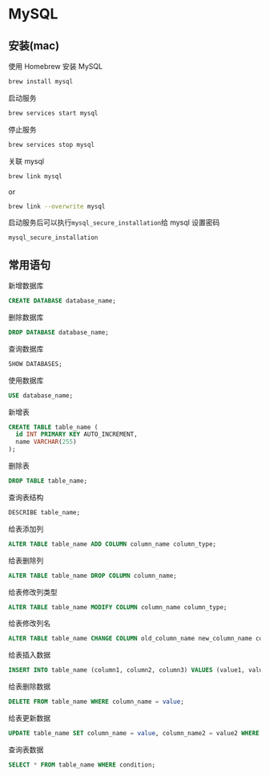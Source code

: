 # MySQL

## 安装(mac)

使用 Homebrew 安装 MySQL

```bash
brew install mysql
```

启动服务

```bash
brew services start mysql
```

停止服务

```bash
brew services stop mysql
```

关联 mysql

```bash
brew link mysql
```

or

```bash
brew link --overwrite mysql
```

启动服务后可以执行`mysql_secure_installation`给 mysql 设置密码

```bash
mysql_secure_installation
```

## 常用语句

新增数据库

```sql
CREATE DATABASE database_name;
```

删除数据库

```sql
DROP DATABASE database_name;
```

查询数据库

```sql
SHOW DATABASES;
```

使用数据库

```sql
USE database_name;
```

新增表

```sql
CREATE TABLE table_name (
  id INT PRIMARY KEY AUTO_INCREMENT,
  name VARCHAR(255)
);
```

删除表

```sql
DROP TABLE table_name;
```

查询表结构

```sql
DESCRIBE table_name;
```

给表添加列

```sql
ALTER TABLE table_name ADD COLUMN column_name column_type;
```

给表删除列

```sql
ALTER TABLE table_name DROP COLUMN column_name;
```

给表修改列类型

```sql
ALTER TABLE table_name MODIFY COLUMN column_name column_type;
```

给表修改列名

```sql
ALTER TABLE table_name CHANGE COLUMN old_column_name new_column_name column_type;
```

给表插入数据

```sql
INSERT INTO table_name (column1, column2, column3) VALUES (value1, value2, value3);
```

给表删除数据

```sql
DELETE FROM table_name WHERE column_name = value;
```

给表更新数据

```sql
UPDATE table_name SET column_name = value, column_name2 = value2 WHERE condition;
```

查询表数据

```sql
SELECT * FROM table_name WHERE condition;
```

